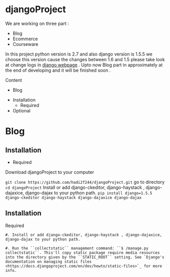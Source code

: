 djangoProject
=============

We are working on three  part :

* Blog
* Ecommerce
* Courseware

In this project python version is 2.7 and also django version is 1.5.5 we choose this version cause the changes between 1.6 and 1.5 please take look at change logs in [django webpage]( https://www.djangoproject.com/ ) . Upto now Blog part in approximately at the end of developing and it will be finished soon .

Content

* Blog
 - Installation
   - Required
 - Optional
 

Blog
================

Installation
------------

* Required

Download djangoProject to your computer 

```git clone https://github.com/hadi2f244/djangoProject.git```
go to directory
```cd djangoProject```
Install or add django-ckeditor, django-haystack , django-dajaxice, django-dajax to your python path.
``` pip install django=1.5.5 django-ckeditor django-haystack django-dajaxice django-dajax ```











Installation
------------

Required
~~~~~~~~
#. Install or add django-ckeditor, django-haystack , django-dajaxice, django-dajax to your python path.

#. Run the ``collectstatic`` management command: ``$ /manage.py collectstatic``. This'll copy static package require media resources into the directory given by the ``STATIC_ROOT`` setting. See `Django's documentation on managing static files <https://docs.djangoproject.com/en/dev/howto/static-files>`_ for more info.
